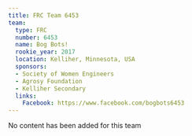 ```yaml
---
title: FRC Team 6453
team:
  type: FRC
  number: 6453
  name: Bog Bots!
  rookie_year: 2017
  location: Kelliher, Minnesota, USA
  sponsors:
  - Society of Women Engineers
  - Agrosy Foundation
  - Kelliher Secondary
  links:
    Facebook: https://www.facebook.com/bogbots6453
---
```


No content has been added for this team